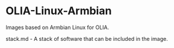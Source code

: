# OLIA-Linux-Armbian
Images based on Armbian Linux for OLIA.  

stack.md - A stack of software that can be included in the image.
